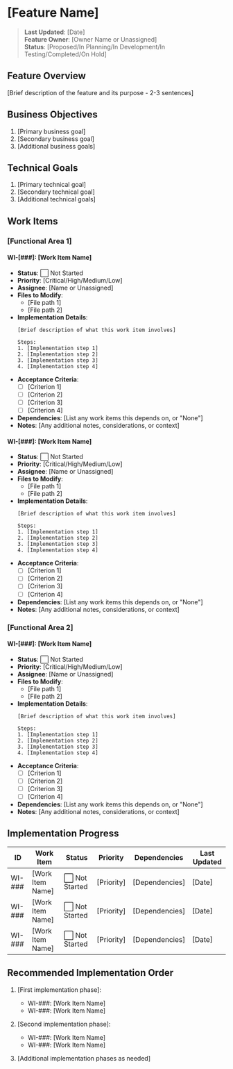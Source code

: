 # [Feature Name]

> **Last Updated**: [Date]  
> **Feature Owner**: [Owner Name or Unassigned]  
> **Status**: [Proposed/In Planning/In Development/In Testing/Completed/On Hold]

## Feature Overview

[Brief description of the feature and its purpose - 2-3 sentences]

## Business Objectives

1. [Primary business goal]
2. [Secondary business goal]
3. [Additional business goals]

## Technical Goals

1. [Primary technical goal]
2. [Secondary technical goal]
3. [Additional technical goals]

## Work Items

### [Functional Area 1]

#### WI-[###]: [Work Item Name]
- **Status**: ⬜ Not Started
- **Priority**: [Critical/High/Medium/Low]
- **Assignee**: [Name or Unassigned]
- **Files to Modify**:
  - [File path 1]
  - [File path 2]
- **Implementation Details**:
  ```
  [Brief description of what this work item involves]
  
  Steps:
  1. [Implementation step 1]
  2. [Implementation step 2]
  3. [Implementation step 3]
  4. [Implementation step 4]
  ```
- **Acceptance Criteria**:
  - [ ] [Criterion 1]
  - [ ] [Criterion 2]
  - [ ] [Criterion 3]
  - [ ] [Criterion 4]
- **Dependencies**: [List any work items this depends on, or "None"]
- **Notes**: [Any additional notes, considerations, or context]

#### WI-[###]: [Work Item Name]
- **Status**: ⬜ Not Started
- **Priority**: [Critical/High/Medium/Low]
- **Assignee**: [Name or Unassigned]
- **Files to Modify**:
  - [File path 1]
  - [File path 2]
- **Implementation Details**:
  ```
  [Brief description of what this work item involves]
  
  Steps:
  1. [Implementation step 1]
  2. [Implementation step 2]
  3. [Implementation step 3]
  4. [Implementation step 4]
  ```
- **Acceptance Criteria**:
  - [ ] [Criterion 1]
  - [ ] [Criterion 2]
  - [ ] [Criterion 3]
  - [ ] [Criterion 4]
- **Dependencies**: [List any work items this depends on, or "None"]
- **Notes**: [Any additional notes, considerations, or context]

### [Functional Area 2]

#### WI-[###]: [Work Item Name]
- **Status**: ⬜ Not Started
- **Priority**: [Critical/High/Medium/Low]
- **Assignee**: [Name or Unassigned]
- **Files to Modify**:
  - [File path 1]
  - [File path 2]
- **Implementation Details**:
  ```
  [Brief description of what this work item involves]
  
  Steps:
  1. [Implementation step 1]
  2. [Implementation step 2]
  3. [Implementation step 3]
  4. [Implementation step 4]
  ```
- **Acceptance Criteria**:
  - [ ] [Criterion 1]
  - [ ] [Criterion 2]
  - [ ] [Criterion 3]
  - [ ] [Criterion 4]
- **Dependencies**: [List any work items this depends on, or "None"]
- **Notes**: [Any additional notes, considerations, or context]

## Implementation Progress

| ID | Work Item | Status | Priority | Dependencies | Last Updated |
|----|-----------|--------|----------|--------------|--------------|
| WI-### | [Work Item Name] | ⬜ Not Started | [Priority] | [Dependencies] | [Date] |
| WI-### | [Work Item Name] | ⬜ Not Started | [Priority] | [Dependencies] | [Date] |
| WI-### | [Work Item Name] | ⬜ Not Started | [Priority] | [Dependencies] | [Date] |

## Recommended Implementation Order

1. [First implementation phase]:
   - WI-###: [Work Item Name]
   - WI-###: [Work Item Name]

2. [Second implementation phase]:
   - WI-###: [Work Item Name]
   - WI-###: [Work Item Name]

3. [Additional implementation phases as needed]
